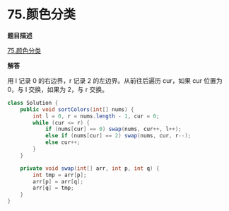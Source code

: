 # 75.颜色分类

**题目描述**

[75.颜色分类](https://leetcode-cn.com/problems/sort-colors/)

**解答**

用 l 记录 0 的右边界，r 记录 2 的左边界。从前往后遍历 cur，如果 cur 位置为 0，与 l 交换，如果为 2，与 r 交换。

```java
class Solution {
    public void sortColors(int[] nums) {
        int l = 0, r = nums.length - 1, cur = 0;
        while (cur <= r) {
            if (nums[cur] == 0) swap(nums, cur++, l++);
            else if (nums[cur] == 2) swap(nums, cur, r--);
            else cur++;
        }
    }

    private void swap(int[] arr, int p, int q) {
        int tmp = arr[p];
        arr[p] = arr[q];
        arr[q] = tmp;
    }
}
```